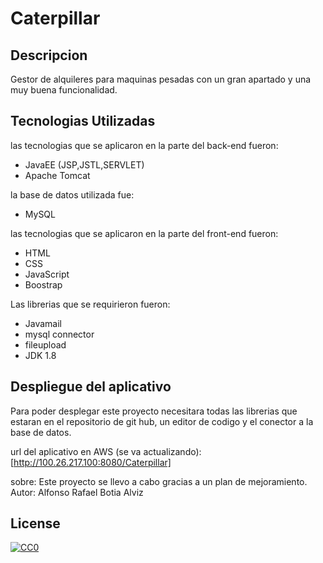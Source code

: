 # Caterpillar

## Descripcion
Gestor de alquileres para maquinas pesadas con un gran apartado y una muy buena funcionalidad.

## Tecnologias Utilizadas
las tecnologias que se aplicaron en la parte del back-end fueron:
- JavaEE (JSP,JSTL,SERVLET)
- Apache Tomcat

la base de datos utilizada fue:
- MySQL

las tecnologias que se aplicaron en la parte del front-end fueron:
- HTML
- CSS
- JavaScript
- Boostrap

Las librerias que se requirieron fueron:
- Javamail
- mysql connector
- fileupload
- JDK 1.8

## Despliegue del aplicativo

Para poder desplegar este proyecto necesitara todas las librerias que estaran en el repositorio de git hub, un editor de codigo y el conector a la base de datos.

url del aplicativo en AWS (se va actualizando): [http://100.26.217.100:8080/Caterpillar]

sobre: Este proyecto se llevo a cabo gracias a un plan de mejoramiento.
Autor: Alfonso Rafael Botia Alviz

## License

[![CC0](https://licensebuttons.net/p/zero/1.0/88x31.png)](https://creativecommons.org/publicdomain/zero/1.0/)